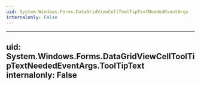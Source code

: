 ```yaml
---
uid: System.Windows.Forms.DataGridViewCellToolTipTextNeededEventArgs
internalonly: False
---
```


---
uid: System.Windows.Forms.DataGridViewCellToolTipTextNeededEventArgs.ToolTipText
internalonly: False
---
